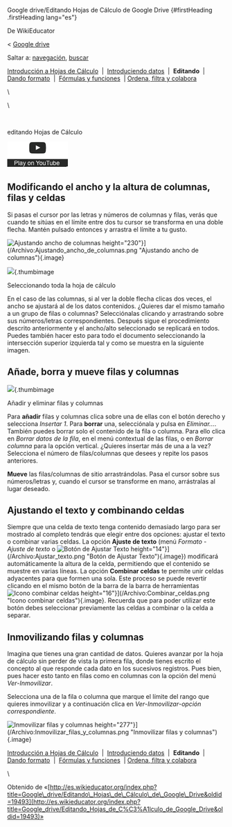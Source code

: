 






Google drive/Editando Hojas de Cálculo de Google Drive {#firstHeading .firstHeading lang="es"}






De WikiEducator





&lt; [Google
drive](/Google_drive "Google drive")





Saltar a: [navegación](#mw-navigation), [buscar](#p-search)









[Introducción a Hojas de
Cálculo](/Google_drive/Introducci%C3%B3n_a_Hojas_de_C%C3%A1lculo_de_Google "Google drive/Introducción a Hojas de Cálculo de Google")
 |  [Introduciendo
datos](/Google_drive/Introduciendo_datos_en_Hojas_de_C%C3%A1lculo_de_Google "Google drive/Introduciendo datos en Hojas de Cálculo de Google")
 |  **Editando**  |  [Dando
formato](/Google_drive/Dando_formato_a_Hojas_de_Calculo_en_Google_Drive "Google drive/Dando formato a Hojas de Calculo en Google Drive")
 |  [Fórmulas y
funciones](/Google_drive/F%C3%B3rmulas_y_funciones_en_Hojas_de_Calculo_en_Google_Drive "Google drive/Fórmulas y funciones en Hojas de Calculo en Google Drive")
 | [Ordena, filtra y
colabora](/Google_drive/Colaborando_con_Hojas_de_C%C3%A1lculo_de_Google "Google drive/Colaborando con Hojas de Cálculo de Google")





\

\



[](https://www.youtube.com/watch?v=O_ilw-2NrHk%26rel%3D0&t=0)





![](images/clear1x1.gif)



editando Hojas
de Cálculo






![](images/start_play_YouTube.png)







Modificando el ancho y la altura de columnas, filas y celdas
-----------------------------------------------------------------------------------------------------------------------------------------------------------------

Si pasas el cursor por las letras y números de columnas y filas, verás
que cuando te sitúas en el límite entre dos tu cursor se transforma en
una doble flecha. Mantén pulsado entonces y arrastra el límite a tu
gusto.





![Ajustando ancho de
columnas](images/Ajustando_ancho_de_columnas.png)
height="230"}](/Archivo:Ajustando_ancho_de_columnas.png "Ajustando ancho de columnas"){.image}









![](images/180px-Seleccionando_toda_la_hoja_de_c%C3%A1lculo.png){.thumbimage











Seleccionando toda la hoja de cálculo







En el caso de las columnas, si al ver la doble flecha clicas dos veces,
el ancho se ajustará al de los datos contenidos.
¿Quieres dar el mismo tamaño a un grupo de filas o columnas?
Selecciónalas clicando y arrastrando sobre sus números/letras
correspondientes. Después sigue el procedimiento descrito anteriormente
y el ancho/alto seleccionado se replicará en todos. Puedes también hacer
esto para todo el documento seleccionando la intersección superior
izquierda tal y como se muestra en la siguiente imagen.

Añade, borra y mueve filas y columnas
------------------------------------------------------------------------------------------------------------------------





![](images/180px-A%C3%B1adir_y_eliminar_filas_y_columnas.png){.thumbimage











Añadir y eliminar filas y columnas







Para **añadir** filas y columnas clica sobre una de ellas con el botón
derecho y selecciona *Insertar 1*. Para **borrar** una, selecciónala y
pulsa en *Eliminar...*. También puedes borrar solo el contenido de la
fila o columna. Para ello clica en *Borrar datos de la fila*, en el menú
contextual de las filas, o en *Borrar columna* para la opción vertical.
¿Quieres insertar más de una a la vez? Selecciona el número de
filas/columnas que desees y repite los pasos anteriores.

**Mueve** las filas/columnas de sitio arrastrándolas. Pasa el cursor
sobre sus números/letras y, cuando el cursor se transforme en mano,
arrástralas al lugar deseado.

Ajustando el texto y combinando celdas
-------------------------------------------------------------------------------------------------------------------

Siempre que una celda de texto tenga contenido demasiado largo para ser
mostrado al completo tendrás que elegir entre dos opciones: ajustar el
texto o combinar varias celdas. La opción **Ajuste de texto** (menú
*Formato* - *Ajuste de texto* o ![Botón de Ajustar
Texto](images/Ajustar_texto.png)
height="14"}](/Archivo:Ajustar_texto.png "Botón de Ajustar Texto"){.image})
modificará automáticamente la altura de la celda, permitiendo que el
contenido se muestre en varias líneas. La opción **Combinar celdas** te
permite unir celdas adyacentes para que formen una sola. Este proceso se
puede revertir clicando en el mismo botón de la barra de la barra de
herramientas ![Icono combinar
celdas](images/Combinar_celdas.png)
height="16"}](/Archivo:Combinar_celdas.png "Icono combinar celdas"){.image}.
Recuerda que para poder utilizar este botón debes seleccionar
previamente las celdas a combinar o la celda a separar.

Inmovilizando filas y columnas
---------------------------------------------------------------------------------------------------

Imagina que tienes una gran cantidad de datos. Quieres avanzar por la
hoja de cálculo sin perder de vista la primera fila, donde tienes
escrito el concepto al que responde cada dato en los sucesivos
registros. Pues bien, pues hacer esto tanto en filas como en columnas
con la opción del menú *Ver*-*Inmovilizar*.

Selecciona una de la fila o columna que marque el límite del rango que
quieres inmovilizar y a continuación clica en
*Ver*-*Inmovilizar*-*opción correspondiente*.





![Inmovilizar filas y
columnas](images/Inmovilizar_filas_y_columnas.png)
height="277"}](/Archivo:Inmovilizar_filas_y_columnas.png "Inmovilizar filas y columnas"){.image}









[Introducción a Hojas de
Cálculo](/Google_drive/Introducci%C3%B3n_a_Hojas_de_C%C3%A1lculo_de_Google "Google drive/Introducción a Hojas de Cálculo de Google")
 |  [Introduciendo
datos](/Google_drive/Introduciendo_datos_en_Hojas_de_C%C3%A1lculo_de_Google "Google drive/Introduciendo datos en Hojas de Cálculo de Google")
 |  **Editando**  |  [Dando
formato](/Google_drive/Dando_formato_a_Hojas_de_Calculo_en_Google_Drive "Google drive/Dando formato a Hojas de Calculo en Google Drive")
 |  [Fórmulas y
funciones](/Google_drive/F%C3%B3rmulas_y_funciones_en_Hojas_de_Calculo_en_Google_Drive "Google drive/Fórmulas y funciones en Hojas de Calculo en Google Drive")
 | [Ordena, filtra y
colabora](/Google_drive/Colaborando_con_Hojas_de_C%C3%A1lculo_de_Google "Google drive/Colaborando con Hojas de Cálculo de Google")





\





Obtenido de
«[http://es.wikieducator.org/index.php?title=Google\_drive/Editando\_Hojas\_de\_Cálculo\_de\_Google\_Drive&oldid=19493](http://es.wikieducator.org/index.php?title=Google_drive/Editando_Hojas_de_C%C3%A1lculo_de_Google_Drive&oldid=19493)»














